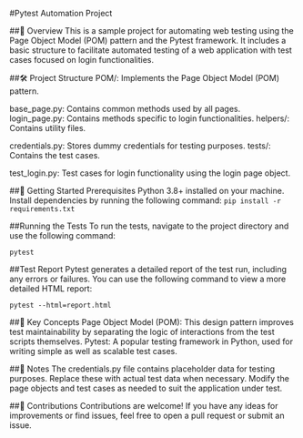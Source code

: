 #Pytest Automation Project

##📄 Overview
This is a sample project for automating web testing using the Page Object Model (POM) pattern and the Pytest framework. It includes a basic structure to facilitate automated testing of a web application with test cases focused on login functionalities.

##🛠️ Project Structure
POM/: Implements the Page Object Model (POM) pattern.

base_page.py: Contains common methods used by all pages.
login_page.py: Contains methods specific to login functionalities.
helpers/: Contains utility files.

credentials.py: Stores dummy credentials for testing purposes.
tests/: Contains the test cases.

test_login.py: Test cases for login functionality using the login page object.

##🚀 Getting Started
Prerequisites
Python 3.8+ installed on your machine.
Install dependencies by running the following command:
`pip install -r requirements.txt`

##Running the Tests
To run the tests, navigate to the project directory and use the following command:

`pytest`

##Test Report
Pytest generates a detailed report of the test run, including any errors or failures. You can use the following command to view a more detailed HTML report:

`pytest --html=report.html`

##🔑 Key Concepts
Page Object Model (POM): This design pattern improves test maintainability by separating the logic of interactions from the test scripts themselves.
Pytest: A popular testing framework in Python, used for writing simple as well as scalable test cases.

##📝 Notes
The credentials.py file contains placeholder data for testing purposes. Replace these with actual test data when necessary.
Modify the page objects and test cases as needed to suit the application under test.

##🤝 Contributions
Contributions are welcome! If you have any ideas for improvements or find issues, feel free to open a pull request or submit an issue.

